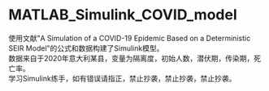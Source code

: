 # MATLAB_Simulink_COVID_model
使用文献"A Simulation of a COVID-19 Epidemic Based on a Deterministic SEIR Model"的公式和数据构建了Simulink模型。  
数据来自于2020年意大利某县，变量为隔离度，初始人数，潜伏期，传染期，死亡率。  
学习Simulink练手，如有错误请指正，禁止抄袭，禁止抄袭，禁止抄袭。
